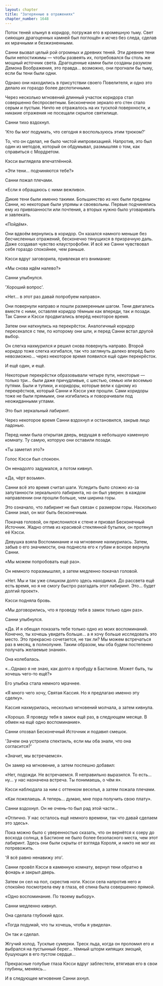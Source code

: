 ```yaml
---
layout: chapter
title: "Затерянные в отражениях"
chapter_number: 1648
---
```




Поток теней хлынул в коридор, погружая его в кромешную тьму. Свет сияющих драгоценных камней был поглощён и исчез без следа, сделав их мрачными и безжизненными.

Санни вызвал целый рой огромных и древних теней. Эти древние тени были непостижимы — чтобы развеять их, потребовался бы столь же мощный источник света. Драгоценные камни были созданы разумом Демона Воображения, это правда... возможно, они прогнали бы тьму, если бы тени были одни.

Однако они находились в присутствии своего Повелителя, и одно это делало их гораздо более деспотичными.

Через несколько мгновений длинный участок коридора стал совершенно беспросветным. Бесконечное зеркало его стен стало серым и пустым. Ничто не отражалось на их тусклой поверхности, и никакие отражения не посещали скрытое святилище.

Санни тихо вздохнул.

'Кто бы мог подумать, что сегодня я воспользуюсь этим трюком?'

То, что он сделал, не было чистой импровизацией. Напротив, это был один из методов, который он обдумывал, размышляя о том, как справиться с Мордретом.

Кэсси выглядела впечатлённой.

«Эти тени... подчиняются тебе?»

Санни пожал плечами.

«Если я обращаюсь с ними вежливо».

Дикие тени были именно такими. Большинство из них были преданы Санни, но некоторые были упрямы и своевольны. Первые подчинялись ему из привязанности или почтения, а вторых нужно было уговаривать и завлекать.

«Пойдём».

Они вдвоём вернулись в коридор. Он казался намного меньше без бесчисленных отражений, бесконечно тянущихся в призрачную даль. Даже создавал чувство клаустрофобии. И всё же Санни чувствовал себя гораздо спокойнее, чем раньше.

Кэсси вдруг заговорила, привлекая его внимание:

«Мы снова идём налево?»

Санни улыбнулся.

'Хороший вопрос'.

«Нет... в этот раз давай попробуем направо».

Они повернули направо и пошли размеренным шагом. Тени двигались вместе с ними, оставляя коридор тёмным как впереди, так и позади. Так Санни и Кэсси продвигались вперёд некоторое время.

Затем они наткнулись на перекрёсток. Аналогичный коридор пересекался с тем, по которому они шли, и перед Санни встал другой выбор.

Он слегка нахмурился и решил снова повернуть направо. Второй коридор тоже слегка изгибался, так что заглянуть далеко вперёд было невозможно... через некоторое время появился ещё один перекрёсток.

И ещё один, и ещё.

Некоторые перекрёстки образовывали четыре пути, некоторые — только три... были даже причудливые, с шестью, семью или восемью путями. Были и тупики, и коридоры, которые вели к одному из перекрёстков, который Санни и Кэсси уже прошли. Сами коридоры тоже не были прямыми, они изгибались и поворачивали под неожиданными углами.

Это был зеркальный лабиринт.

Через некоторое время Санни вздохнул и остановился, закрыв лицо ладонью.

Перед ними была открытая дверь, ведущая в небольшую каменную комнату. Ту самую, которую они оставили позади.

«Ты заметил это?»

Голос Кэсси был спокоен.

Он ненадолго задумался, а потом кивнул.

«Да, чёрт возьми».

Санни всё это время считал шаги. Уследить было сложно из-за запутанности зеркального лабиринта, но он был уверен: в каждом направлении они прошли больше, чем ширина горы.

Это означало, что лабиринт не был связан с размером горы. Насколько Санни знал, он мог быть бесконечным.

Покачав головой, он прислонился к стене и призвал Бесконечный Источник. Жадно отпив из красивой стеклянной бутылки, он протянул её Кэсси.

Девушка взяла Воспоминание и на мгновение нахмурилась. Затем, забыв о его значимости, она поднесла его к губам и вскоре вернула Санни.

«Мы можем попробовать ещё раз».

Он немного поразмышлял, а затем медленно покачал головой.

«Нет. Мы и так уже слишком долго здесь находимся. До рассвета ещё есть время, но я не смогу быстро разгадать этот лабиринт. Это... будет долгий проект».

Кэсси подняла бровь.

«Мы договорились, что я проведу тебя в замок только один раз».

Санни улыбнулся.

«Да. И я обещал показать тебе только одно из моих воспоминаний. Конечно, ты хочешь увидеть больше... а я хочу больше исследовать это место. Это прекрасно сочетается, не так ли? Мы можем встречаться раз в месяц, в полнолуние. Таким образом, мы оба будем постепенно получать желаемые знания».

Она колебалась.

«...Однако я не знаю, как долго я пробуду в Бастионе. Может быть, ты хочешь чего-то ещё?»

Его улыбка стала немного мрачнее.

«Я много чего хочу, Святая Кассия. Но я предлагаю именно эту сделку».

Кассия нахмурилась, несколько мгновений молчала, а затем кивнула.

«Хорошо. Я проведу тебя в замок ещё раз, в следующем месяце. В обмен на ещё одно воспоминание».

Санни отозвал Бесконечный Источник и подавил смешок.

'Зачем она устроила спектакль, если мы оба знали, что она согласится?'

«Значит, мы встречаемся».

Он замер на мгновение, а затем поспешно добавил:

«Нет, подожди. Не встречаемся. Я неправильно выразился. То есть... ну... у нас назначена встреча. Ты понимаешь, о чём я».

Кэсси наблюдала за ним с оттенком веселья, а затем пожала плечами.

«Как пожелаешь. А теперь... думаю, мне пора получить свою плату».

Санни вздохнул. Он не очень-то был рад этой части...

«Отлично. У нас осталось ещё немного времени, так что давай сделаем это здесь».

Пока можно было с уверенностью сказать, что он вернётся к озеру до восхода солнца, в Бастионе не было более безопасного места, чем этот лабиринт. Здесь они были скрыты от взгляда Короля, и никто не мог их потревожить.

'Я всё равно ненавижу это'.

Санни провёл Кэсси в каменную комнату, вернул тени обратно в фонарь и закрыл дверь.

Затем он сел на пол, скрестив ноги. Кэсси села напротив него и спокойно посмотрела ему в глаза, её спина была совершенно прямой.

«Одно воспоминание. По твоему выбору».

Санни медленно кивнул.

Она сделала глубокий вдох.

«Тогда подумай, что ты хочешь, чтобы я увидела».

Он так и сделал.

Жгучий холод. Тусклые сумерки. Треск льда, когда он проломил его и выбрался на пустынный берег... тёмный шторм кипящих эмоций, бушующих в его пустом сердце...

Прекрасные голубые глаза Кэсси вдруг заблестели, втягивая его в свои глубины, меняясь...

И в следующее мгновение Санни ахнул.

